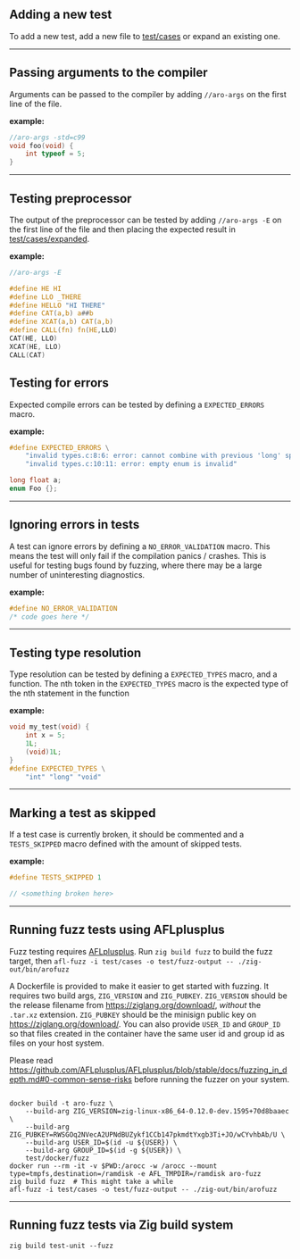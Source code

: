 ## Adding a new test
To add a new test, add a new file to [test/cases](/test/cases) or expand an existing one.

---
## Passing arguments to the compiler
Arguments can be passed to the compiler by adding `//aro-args` on the first line of the file.

**example:**
```c
//aro-args -std=c99
void foo(void) {
	int typeof = 5;
}

```
---
## Testing preprocessor
The output of the preprocessor can be tested by adding `//aro-args -E` on
the first line of the file and then placing the expected result in [test/cases/expanded](/test/cases/expanded).

**example:**
```c
//aro-args -E

#define HE HI
#define LLO _THERE
#define HELLO "HI THERE"
#define CAT(a,b) a##b
#define XCAT(a,b) CAT(a,b)
#define CALL(fn) fn(HE,LLO)
CAT(HE, LLO)
XCAT(HE, LLO)
CALL(CAT)
```


## Testing for errors
Expected compile errors can be tested by defining a `EXPECTED_ERRORS` macro.

**example:**
```c
#define EXPECTED_ERRORS \
    "invalid types.c:8:6: error: cannot combine with previous 'long' specifier" \
    "invalid types.c:10:11: error: empty enum is invalid"

long float a;
enum Foo {};
```
---
## Ignoring errors in tests
A test can ignore errors by defining a `NO_ERROR_VALIDATION` macro. This means the test will only fail if the
compilation panics / crashes. This is useful for testing bugs found by fuzzing, where there may be a large number of
uninteresting diagnostics.

**example:**
```c
#define NO_ERROR_VALIDATION
/* code goes here */
```
---
## Testing type resolution
Type resolution can be tested by defining a `EXPECTED_TYPES` macro, and a function.
The nth token in the `EXPECTED_TYPES` macro is the expected type of the nth statement
in the function

**example:**
```c
void my_test(void) {
    int x = 5;
    1L;
    (void)1L;
}
#define EXPECTED_TYPES \
    "int" "long" "void"
```
---
## Marking a test as skipped
If a test case is currently broken, it should be commented and a `TESTS_SKIPPED` macro defined with the amount of skipped tests.

**example:**
```c
#define TESTS_SKIPPED 1

// <something broken here>
```
---
## Running fuzz tests using AFLplusplus
Fuzz testing requires [AFLplusplus](https://github.com/AFLplusplus/AFLplusplus). Run `zig build fuzz` to build the fuzz target,
then `afl-fuzz -i test/cases -o test/fuzz-output -- ./zig-out/bin/arofuzz`

A Dockerfile is provided to make it easier to get started with fuzzing. It requires two build args,
`ZIG_VERSION` and `ZIG_PUBKEY`. `ZIG_VERSION` should be the release filename from https://ziglang.org/download/, *without*
the `.tar.xz` extension. `ZIG_PUBKEY` should be the minisign public key on https://ziglang.org/download/. You can also
provide `USER_ID` and `GROUP_ID` so that files created in the container have the same user id and group id as files on
your host system.

Please read https://github.com/AFLplusplus/AFLplusplus/blob/stable/docs/fuzzing_in_depth.md#0-common-sense-risks before
running the fuzzer on your system.

```sh-session

docker build -t aro-fuzz \
    --build-arg ZIG_VERSION=zig-linux-x86_64-0.12.0-dev.1595+70d8baaec \
    --build-arg ZIG_PUBKEY=RWSGOq2NVecA2UPNdBUZykf1CCb147pkmdtYxgb3Ti+JO/wCYvhbAb/U \
    --build-arg USER_ID=$(id -u ${USER}) \
    --build-arg GROUP_ID=$(id -g ${USER}) \
    test/docker/fuzz
docker run --rm -it -v $PWD:/arocc -w /arocc --mount type=tmpfs,destination=/ramdisk -e AFL_TMPDIR=/ramdisk aro-fuzz
zig build fuzz  # This might take a while
afl-fuzz -i test/cases -o test/fuzz-output -- ./zig-out/bin/arofuzz
```
---
## Running fuzz tests via Zig build system
```sh-session
zig build test-unit --fuzz
```
